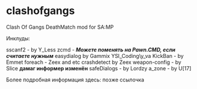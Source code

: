 # clashofgangs
Clash Of Gangs DeathMatch mod for SA:MP


Инклуды:

sscanf2 - by Y_Less
zcmd - ***Можете поменять на Pawn.CMD, если считаете нужным***
easydialog by Gammix
YSI_Coding\y_va 
KickBan - by Emmet
foreach - Zeex and etc
crashdetect by Zeex
weapon-config - by Slice **дамаг информер изменён**
safeDialogs - by Lordzy
a_zone - by U[17]

Более подробная информация здесь: позже ссылочка
